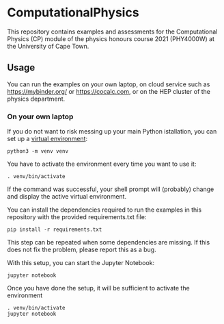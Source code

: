 # ComputationalPhysics

This repository contains examples and assessments for the Computational Physics
(CP) module of the physics honours course 2021 (PHY4000W) at the University of
Cape Town.

## Usage

You can run the examples on your own laptop, on cloud service such as
https://mybinder.org/ or https://cocalc.com, or on the HEP cluster of the
physics department.

### On your own laptop

If you do not want to risk messing up your main Python istallation, you can set
up a [virtual environment]:
```
python3 -m venv venv
```

You have to activate the environment every time you want to use it:
```
. venv/bin/activate
```
If the command was successful, your shell prompt will (probably) change and
display the active virtual environment.

You can install the dependencies required to run the examples in this
repository with the provided requirements.txt file:
```
pip install -r requirements.txt
```
This step can be repeated when some dependencies are missing. If this does not
fix the problem, please report this as a bug.

With this setup, you can start the Jupyter Notebook:
```
jupyter notebook
```

Once you have done the setup, it will be sufficient to activate the environment
```
. venv/bin/activate
jupyter notebook
```

[virtual environment]: https://docs.python.org/3/library/venv.html
